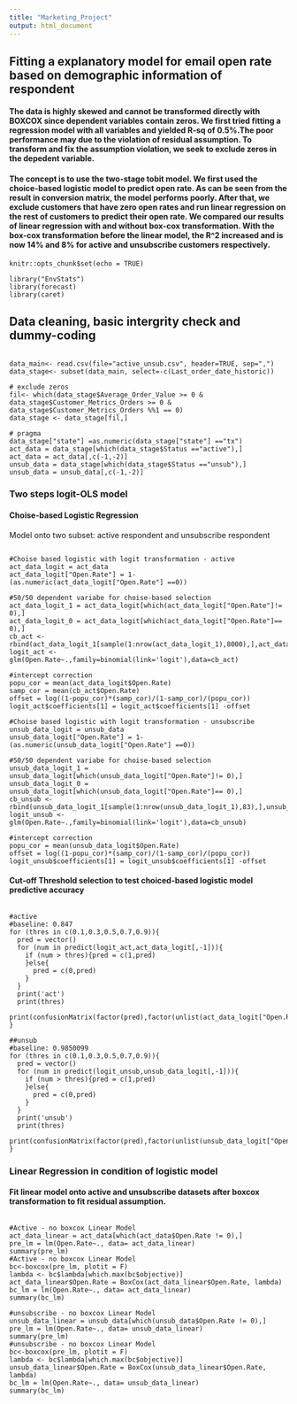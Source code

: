 ```yaml
---
title: "Marketing_Project"
output: html_document
---
```


## Fitting a explanatory model for email open rate based on demographic information of respondent


#### The data is highly skewed and cannot be transformed directly with BOXCOX since dependent variables contain zeros. We first tried fitting a regression model with all variables and yielded R-sq of 0.5%.The poor performance may due to the violation of residual assumption. To transform and fix the assumption violation, we seek to exclude zeros in the depedent variable.<br> 

#### The concept is to use the two-stage tobit model. We first used the choice-based logistic model to predict open rate. As can be seen from the result in conversion matrix, the model performs poorly. After that, we exclude customers that have zero open rates and run linear regression on the rest of customers to predict their open rate. We compared our results of linear regression with and without box-cox transformation. With the box-cox transformation before the linear model, the R^2 increased and is now 14% and 8% for active and unsubscribe customers respectively. <br>


```{r setup, include=FALSE}
knitr::opts_chunk$set(echo = TRUE)
```

```{r, message = FALSE, warning = FALSE}
library("EnvStats")
library(forecast)
library(caret)
```

## Data cleaning, basic intergrity check and dummy-coding

```{r, warning = FALSE}

data_main<- read.csv(file="active_unsub.csv", header=TRUE, sep=",")
data_stage<- subset(data_main, select=-c(Last_order_date_historic))

# exclude zeros 
fil<- which(data_stage$Average_Order_Value >= 0 & data_stage$Customer_Metrics_Orders >= 0 & data_stage$Customer_Metrics_Orders %%1 == 0)
data_stage <- data_stage[fil,]

# pragma
data_stage["state"] =as.numeric(data_stage["state"] =="tx") 
act_data = data_stage[which(data_stage$Status =="active"),]
act_data = act_data[,c(-1,-2)]
unsub_data = data_stage[which(data_stage$Status =="unsub"),]
unsub_data = unsub_data[,c(-1,-2)]

```

### Two steps logit-OLS model<p>

#### Choise-based Logistic Regression<br>
Model onto two subset: active respondent and unsubscribe respondent

```{r,  warning = FALSE}

#Choise based logistic with logit transformation - active
act_data_logit = act_data
act_data_logit["Open.Rate"] = 1-(as.numeric(act_data_logit["Open.Rate"] ==0))

#50/50 dependent variabe for choise-based selection
act_data_logit_1 = act_data_logit[which(act_data_logit["Open.Rate"]!= 0),]
act_data_logit_0 = act_data_logit[which(act_data_logit["Open.Rate"]== 0),]
cb_act <- rbind(act_data_logit_1[sample(1:nrow(act_data_logit_1),8000),],act_data_logit_0[sample(1:nrow(act_data_logit_0),8000),])
logit_act <- glm(Open.Rate~.,family=binomial(link='logit'),data=cb_act)

#intercept correction
popu_cor = mean(act_data_logit$Open.Rate)
samp_cor = mean(cb_act$Open.Rate)
offset = log((1-popu_cor)*(samp_cor)/(1-samp_cor)/(popu_cor))
logit_act$coefficients[1] = logit_act$coefficients[1] -offset

#Choise based logistic with logit transformation - unsubscribe
unsub_data_logit = unsub_data
unsub_data_logit["Open.Rate"] = 1-(as.numeric(unsub_data_logit["Open.Rate"] ==0))

#50/50 dependent variabe for choise-based selection
unsub_data_logit_1 = unsub_data_logit[which(unsub_data_logit["Open.Rate"]!= 0),]
unsub_data_logit_0 = unsub_data_logit[which(unsub_data_logit["Open.Rate"]== 0),]
cb_unsub <- rbind(unsub_data_logit_1[sample(1:nrow(unsub_data_logit_1),83),],unsub_data_logit_0[sample(1:nrow(unsub_data_logit_0),83),])
logit_unsub <- glm(Open.Rate~.,family=binomial(link='logit'),data=cb_unsub)

#intercept correction
popu_cor = mean(unsub_data_logit$Open.Rate)
offset = log((1-popu_cor)*(samp_cor)/(1-samp_cor)/(popu_cor))
logit_unsub$coefficients[1] = logit_unsub$coefficients[1] -offset

```

#### Cut-off Threshold selection to test choiced-based logistic model predictive accuracy
```{r, warning = FALSE}

#active
#baseline: 0.847
for (thres in c(0.1,0.3,0.5,0.7,0.9)){
  pred = vector()
  for (num in predict(logit_act,act_data_logit[,-1])){
    if (num > thres){pred = c(1,pred)
    }else{
      pred = c(0,pred)
    }
  }
  print('act')
  print(thres)
  print(confusionMatrix(factor(pred),factor(unlist(act_data_logit["Open.Rate"]))))
}

##unsub
#baseline: 0.9850099
for (thres in c(0.1,0.3,0.5,0.7,0.9)){
  pred = vector()
  for (num in predict(logit_unsub,unsub_data_logit[,-1])){
    if (num > thres){pred = c(1,pred)
    }else{
      pred = c(0,pred)
    }
  }
  print('unsub')
  print(thres)
  print(confusionMatrix(factor(pred),factor(unlist(unsub_data_logit["Open.Rate"]))))
}

```

### Linear Regression in condition of logistic model<br>
#### Fit linear model onto active and unsubscribe datasets after boxcox transformation to fit residual assumption. 
```{r,warning = FALSE}

#Active - no boxcox Linear Model
act_data_linear = act_data[which(act_data$Open.Rate != 0),]
pre_lm = lm(Open.Rate~., data= act_data_linear)
summary(pre_lm)
#Active - no boxcox Linear Model
bc<-boxcox(pre_lm, plotit = F)
lambda <- bc$lambda[which.max(bc$objective)]
act_data_linear$Open.Rate = BoxCox(act_data_linear$Open.Rate, lambda)
bc_lm = lm(Open.Rate~., data= act_data_linear)
summary(bc_lm)

#unsubscribe - no boxcox Linear Model
unsub_data_linear = unsub_data[which(unsub_data$Open.Rate != 0),]
pre_lm = lm(Open.Rate~., data= unsub_data_linear)
summary(pre_lm)
#unsubscribe - no boxcox Linear Model
bc<-boxcox(pre_lm, plotit = F)
lambda <- bc$lambda[which.max(bc$objective)]
unsub_data_linear$Open.Rate = BoxCox(unsub_data_linear$Open.Rate, lambda)
bc_lm = lm(Open.Rate~., data= unsub_data_linear)
summary(bc_lm)

```


